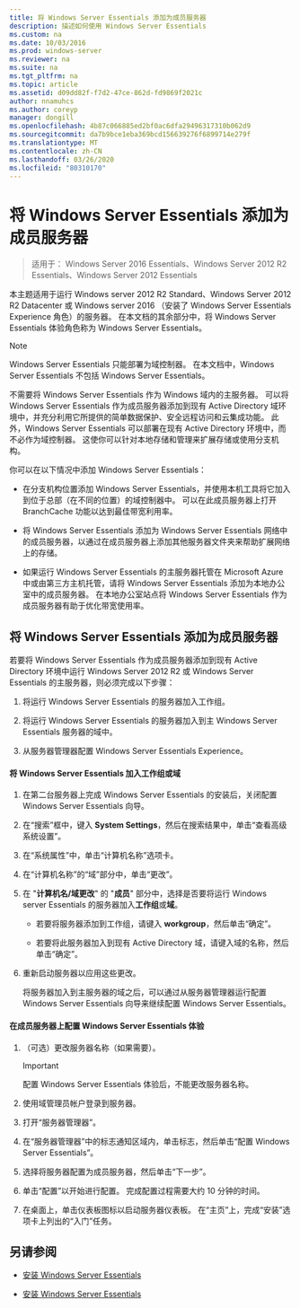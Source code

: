 ```yaml
---
title: 将 Windows Server Essentials 添加为成员服务器
description: 描述如何使用 Windows Server Essentials
ms.custom: na
ms.date: 10/03/2016
ms.prod: windows-server
ms.reviewer: na
ms.suite: na
ms.tgt_pltfrm: na
ms.topic: article
ms.assetid: d09dd82f-f7d2-47ce-862d-fd9869f2021c
author: nnamuhcs
ms.author: coreyp
manager: dongill
ms.openlocfilehash: 4b87c066885ed2bf0ac6dfa29496317310b062d9
ms.sourcegitcommit: da7b9bce1eba369bcd156639276f6899714e279f
ms.translationtype: MT
ms.contentlocale: zh-CN
ms.lasthandoff: 03/26/2020
ms.locfileid: "80310170"
---
```

# <a name="add-windows-server-essentials-as-a-member-server"></a>将 Windows Server Essentials 添加为成员服务器

>适用于： Windows Server 2016 Essentials、Windows Server 2012 R2 Essentials、Windows Server 2012 Essentials

本主题适用于运行 Windows server 2012 R2 Standard、Windows Server 2012 R2 Datacenter 或 Windows server 2016 （安装了 Windows Server Essentials Experience 角色）的服务器。 在本文档的其余部分中，将 Windows Server Essentials 体验角色称为 Windows Server Essentials。  
  
> [!NOTE]
>   Windows Server Essentials 只能部署为域控制器。 在本文档中，Windows Server Essentials 不包括 Windows Server Essentials。  
  
 不需要将 Windows Server Essentials 作为 Windows 域内的主服务器。 可以将 Windows Server Essentials 作为成员服务器添加到现有 Active Directory 域环境中，并充分利用它所提供的简单数据保护、安全远程访问和云集成功能。 此外，Windows Server Essentials 可以部署在现有 Active Directory 环境中，而不必作为域控制器。 这使你可以针对本地存储和管理来扩展存储或使用分支机构。  
  
 你可以在以下情况中添加 Windows Server Essentials：  
  
-   在分支机构位置添加 Windows Server Essentials，并使用本机工具将它加入到位于总部（在不同的位置）的域控制器中。 可以在此成员服务器上打开 BranchCache 功能以达到最佳带宽利用率。  
  
-   将 Windows Server Essentials 添加为 Windows Server Essentials 网络中的成员服务器，以通过在成员服务器上添加其他服务器文件夹来帮助扩展网络上的存储。  
  
-   如果运行 Windows Server Essentials 的主服务器托管在 Microsoft Azure 中或由第三方主机托管，请将 Windows Server Essentials 添加为本地办公室中的成员服务器。 在本地办公室站点将 Windows Server Essentials 作为成员服务器有助于优化带宽使用率。  
  
## <a name="adding-windows-server-essentials-as-a-member-server"></a>将 Windows Server Essentials 添加为成员服务器  
 若要将 Windows Server Essentials 作为成员服务器添加到现有 Active Directory 环境中运行 Windows Server 2012 R2 或 Windows Server Essentials 的主服务器，则必须完成以下步骤：  
  
1.  将运行 Windows Server Essentials 的服务器加入工作组。  
  
2.  将运行 Windows Server Essentials 的服务器加入到主 Windows Server Essentials 服务器的域中。  
  
3.  从服务器管理器配置 Windows Server Essentials Experience。  
  
#### <a name="to-join-windows-server-essentials-to-a-workgroup-or-domain"></a>将 Windows Server Essentials 加入工作组或域  
  
1. 在第二台服务器上完成 Windows Server Essentials 的安装后，关闭配置 Windows Server Essentials 向导。  
  
2. 在“搜索”框中，键入 **System Settings**，然后在搜索结果中，单击“查看高级系统设置”。  
  
3. 在“系统属性”中，单击“计算机名称”选项卡。  
  
4. 在“计算机名称”的“域”部分中，单击“更改”。  
  
5. 在 "**计算机名/域更改**" 的 "**成员**" 部分中，选择是否要将运行 Windows server Essentials 的服务器加入**工作组**或**域**。  
  
   -   若要将服务器添加到工作组，请键入 **workgroup**，然后单击“确定”。  
  
   -   若要将此服务器加入到现有 Active Directory 域，请键入域的名称，然后单击“确定”。  
  
6. 重新启动服务器以应用这些更改。  
  
   将服务器加入到主服务器的域之后，可以通过从服务器管理器运行配置 Windows Server Essentials 向导来继续配置 Windows Server Essentials。  
  
#### <a name="to-configure-windows-server-essentials-experience-on-a-member-server"></a>在成员服务器上配置 Windows Server Essentials 体验  
  
1.  （可选）更改服务器名称（如果需要）。  
  
    > [!IMPORTANT]
    >  配置 Windows Server Essentials 体验后，不能更改服务器名称。  
  
2.  使用域管理员帐户登录到服务器。  
  
3.  打开“服务器管理器”。  
  
4.  在“服务器管理器”中的标志通知区域内，单击标志，然后单击“配置 Windows Server Essentials”。  
  
5.  选择将服务器配置为成员服务器，然后单击“下一步”。  
  
6.  单击“配置”以开始进行配置。 完成配置过程需要大约 10 分钟的时间。  
  
7.  在桌面上，单击仪表板图标以启动服务器仪表板。 在“主页”上，完成“安装”选项卡上列出的“入门”任务。  
  
## <a name="see-also"></a>另请参阅  
  

-   [安装 Windows Server Essentials](Install-Windows-Server-Essentials.md)

-   [安装 Windows Server Essentials](../install/Install-Windows-Server-Essentials.md)


